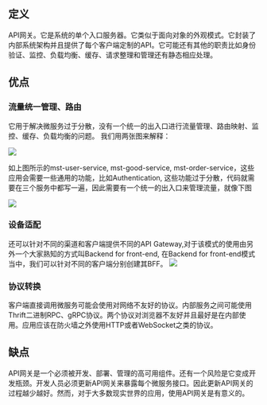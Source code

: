 ## 定义
API网关。它是系统的单个入口服务器。它类似于面向对象的外观模式。它封装了内部系统架构并且提供了每个客户端定制的API。它可能还有其他的职责比如身份验证、监控、负载均衡、缓存、请求整理和管理还有静态相应处理。

## 优点
### 流量统一管理、路由
它用于解决微服务过于分散，没有一个统一的出入口进行流量管理、路由映射、监控、缓存、负载均衡的问题。 我们用两张图来解释：

![](https://github.com/xbox1994/2018-Java-Interview/raw/master/images/api-gateway-1.jpg)

如上图所示的mst-user-service, mst-good-service, mst-order-service，这些应用会需要一些通用的功能，比如Authentication, 这些功能过于分散，代码就需要在三个服务中都写一遍，因此需要有一个统一的出入口来管理流量，就像下图

![](https://github.com/xbox1994/2018-Java-Interview/raw/master/images/api-gateway-2.jpg)

### 设备适配
 还可以针对不同的渠道和客户端提供不同的API Gateway,对于该模式的使用由另外一个大家熟知的方式叫Backend for front-end, 在Backend for front-end模式当中，我们可以针对不同的客户端分别创建其BFF。
![](https://github.com/xbox1994/2018-Java-Interview/raw/master/images/api-gateway-3.jpg)

### 协议转换
客户端直接调用微服务可能会使用对网络不友好的协议。内部服务之间可能使用Thrift二进制RPC、gRPC协议。两个协议对浏览器不友好并且最好是在内部使用。应用应该在防火墙之外使用HTTP或者WebSocket之类的协议。

## 缺点
API网关是一个必须被开发、部署、管理的高可用组件。还有一个风险是它变成开发瓶颈。开发人员必须更新API网关来暴露每个微服务接口。因此更新API网关的过程越少越好。然而，对于大多数现实世界的应用，使用API网关是有意义的。